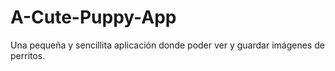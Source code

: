 # A-Cute-Puppy-App
Una pequeña y sencillita aplicación donde poder ver y guardar imágenes de perritos.
